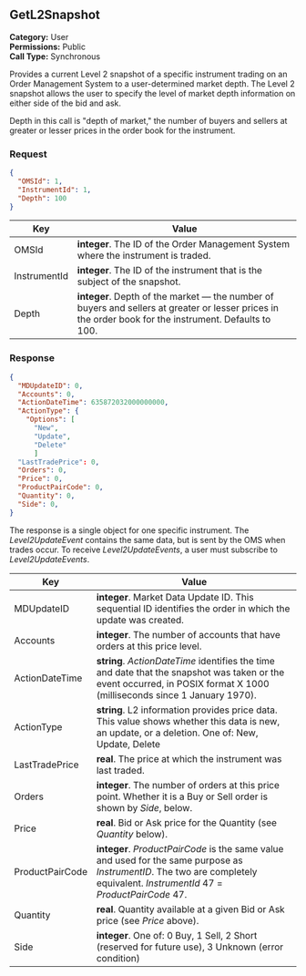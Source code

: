 ## GetL2Snapshot

**Category:** User<br />
**Permissions:** Public<br />
**Call Type:** Synchronous

Provides a current Level 2 snapshot of a specific instrument trading on an Order Management System to a user-determined market depth.  The Level 2 snapshot allows the user to specify the level of market depth information on either side of the bid and ask.

<aside class="notice">Depth in this call is "depth of market," the number of buyers and sellers at greater or lesser prices in the order book for the instrument.</aside>

### Request

```json
{
  "OMSId": 1,
  "InstrumentId": 1,
  "Depth": 100 
}
```

| Key       | Value                                                        |
| ------------ | ------------------------------------------------------------ |
| OMSId        | **integer**. The ID of the Order Management System where the instrument is traded. |
| InstrumentId | **integer**. The ID of the instrument that is the subject of the snapshot. |
| Depth        | **integer**. Depth of the market — the number of buyers and sellers at greater or lesser prices in the order book for the instrument. Defaults to 100. |

### Response
```json
{
  "MDUpdateID": 0,
  "Accounts": 0,
  "ActionDateTime": 635872032000000000,
  "ActionType": {
    "Options": [
      "New",
      "Update",
      "Delete"
      ]
  "LastTradePrice": 0,
  "Orders": 0,
  "Price": 0,
  "ProductPairCode": 0,
  "Quantity": 0,
  "Side": 0,
}
```
The response is a single object for one specific instrument. The *Level2UpdateEvent* contains the same data, but is sent by the OMS when trades occur. To receive *Level2UpdateEvents*, a user must subscribe to *Level2UpdateEvents*.

| Key          | Value                                                        |
| --------------- | ------------------------------------------------------------ |
| MDUpdateID      | **integer**. Market Data Update ID. This sequential ID identifies the order in which the update was created. |
| Accounts        | **integer**. The number of accounts that have orders at this price level. |
| ActionDateTime  | **string**. *ActionDateTime* identifies the time and date that the snapshot was taken or the event occurred, in POSIX format X 1000 (milliseconds since 1 January 1970). |
| ActionType      | **string**. L2 information provides price data. This value shows whether this data is new, an update, or a deletion. One of: New, Update, Delete |
| LastTradePrice  | **real**. The price at which the instrument was last traded. |
| Orders          | **integer**. The number of orders at this price point. Whether it is a Buy or Sell order is shown by *Side*, below. |
| Price           | **real**. Bid or Ask price for the Quantity (see *Quantity* below). |
| ProductPairCode | **integer**. *ProductPairCode* is the same value and used for the same purpose as *InstrumentID*. The two are completely equivalent. *InstrumentId* 47 = *ProductPairCode* 47. |
| Quantity        | **real**. Quantity available at a given Bid or Ask price (see *Price* above). |
| Side            | **integer**. One of: 0 Buy, 1 Sell, 2 Short (reserved for future use), 3 Unknown (error condition) |

